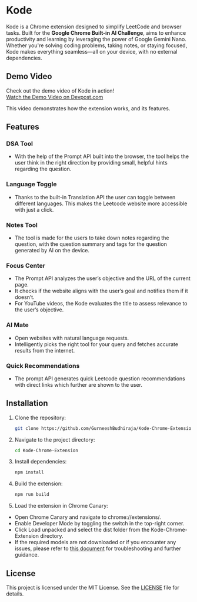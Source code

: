 # Kode
Kode is a Chrome extension designed to simplify LeetCode and browser tasks. Built for the **Google Chrome Built-in AI Challenge**, aims to enhance productivity and learning by leveraging the power of Google Gemini Nano. Whether you're solving coding problems, taking notes, or staying focused, Kode makes everything seamless—all on your device, with no external dependencies.  

## Demo Video

Check out the demo video of Kode in action!  
[Watch the Demo Video on Devpost.com](https://devpost.com/software/kode-zie2w9)

This video demonstrates how the extension works, and its features.

## Features

### **DSA Tool**
- With the help of the Prompt API built into the browser, the tool helps the user think in the right direction by providing small, helpful hints regarding the question.

### **Language Toggle**
- Thanks to the built-in Translation API the user can toggle between different languages. This makes the Leetcode website more accessible with just a click. 

### **Notes Tool**
- The tool is made for the users to take down notes regarding the question, with the question summary and tags for the question generated by AI on the device.

### **Focus Center**
- The Prompt API analyzes the user’s objective and the URL of the current page.
- It checks if the website aligns with the user’s goal and notifies them if it doesn’t.
- For YouTube videos, the Kode evaluates the title to assess relevance to the user’s objective.

### **AI Mate**
- Open websites with natural language requests.
- Intelligently picks the right tool for your query and fetches accurate results from the internet.

### **Quick Recommendations**
- The prompt API generates quick Leetcode question recommendations with direct links which further are shown to the user. 


## Installation

1. Clone the repository:
   ```bash
   git clone https://github.com/GurneeshBudhiraja/Kode-Chrome-Extension.git
   ```
2. Navigate to the project directory:
   ```bash
   cd Kode-Chrome-Extension
   ```
3. Install dependencies:
   ```bash
   npm install
   ```
4. Build the extension:
   ```bash
   npm run build
   ```
5. Load the extension in Chrome Canary:
- Open Chrome Canary and navigate to chrome://extensions/.
- Enable Developer Mode by toggling the switch in the top-right corner.
- Click Load unpacked and select the dist folder from the Kode-Chrome-Extension directory.
- If the required models are not downloaded or if you encounter any issues, please refer to [this document](https://docs.google.com/document/d/18otm-D9xhn_XyObbQrc1v7SI-7lBX3ynZkjEpiS1V04/edit?pli=1&tab=t.0) for troubleshooting and further guidance.



## License

This project is licensed under the MIT License. See the [LICENSE](LICENSE) file for details.
